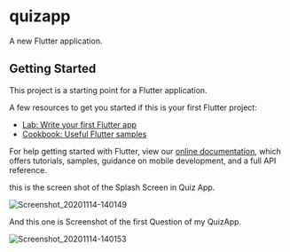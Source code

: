 # quizapp

A new Flutter application.

## Getting Started

This project is a starting point for a Flutter application.

A few resources to get you started if this is your first Flutter project:

- [Lab: Write your first Flutter app](https://flutter.dev/docs/get-started/codelab)
- [Cookbook: Useful Flutter samples](https://flutter.dev/docs/cookbook)

For help getting started with Flutter, view our
[online documentation](https://flutter.dev/docs), which offers tutorials,
samples, guidance on mobile development, and a full API reference.

this is the screen shot of the Splash Screen in Quiz App.


![Screenshot_20201114-140149](https://user-images.githubusercontent.com/74393555/99143815-5ba3d680-2682-11eb-87ec-2a909e2bdf80.png)

And this one is Screenshot of the first Question of my QuizApp.


![Screenshot_20201114-140153](https://user-images.githubusercontent.com/74393555/99143847-a58cbc80-2682-11eb-9855-9ca8e0476317.png)
